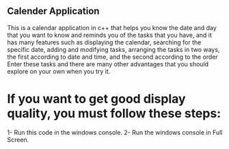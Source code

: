 ## Calender Application

This is a calendar application in c++ that helps you know the date and day that you want to know and reminds you of the tasks that you have, and it has many features such as displaying the calendar, searching for the specific date, adding and modifying tasks, arranging the tasks in two ways, the first according to date and time, and the second according to the order Enter these tasks and there are many other advantages that you should explore on your own when you try it.

# If you want to get good display quality, you must follow these steps:

1- Run this code in the windows console.
2- Run the windows console in Full Screen.
